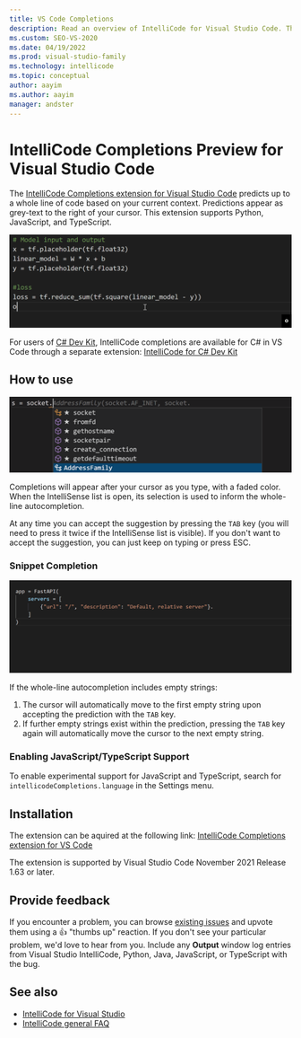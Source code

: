 ```yaml
---
title: VS Code Completions
description: Read an overview of IntelliCode for Visual Studio Code. The IntelliCode extension provides AI-assisted IntelliSense for Python, Java, TypeScript, and JavaScript.
ms.custom: SEO-VS-2020
ms.date: 04/19/2022
ms.prod: visual-studio-family
ms.technology: intellicode
ms.topic: conceptual
author: aayim
ms.author: aayim
manager: andster
---
```


# IntelliCode Completions Preview for Visual Studio Code

The [IntelliCode Completions extension for Visual Studio Code](https://marketplace.visualstudio.com/items?itemName=VisualStudioExptTeam.vscodeintellicode-completions) predicts up to a whole line of code based on your current context. Predictions appear as grey-text to the right of your cursor. This extension supports Python, JavaScript, and TypeScript.

![IntelliCode Completions for Python in Visual Studio Code](media/wlc.gif)

For users of [C# Dev Kit](https://marketplace.visualstudio.com/items?itemName=ms-dotnettools.csdevkit), IntelliCode completions are available for C# in VS Code through a separate extension: [IntelliCode for C# Dev Kit](https://marketplace.visualstudio.com/items?itemName=ms-dotnettools.vscodeintellicode-csharp)

## How to use
![IntelliCode Completions interpreting IntelliSense completion list selection in Visual Studio Code](media/intellisenseSelection.gif)

Completions will appear after your cursor as you type, with a faded color. When the IntelliSense list is open, its selection is used to inform the whole-line autocompletion.

At any time you can accept the suggestion by pressing the `TAB` key (you will need to press it twice if the IntelliSense list is visible). If you don't want to accept the suggestion, you can just keep on typing or press ESC.

### Snippet Completion

![Accepting a grey text completion with empty string automatically moves the cursor to the empty string](media/vsc-wlc-snippetcompletion.gif)

If the whole-line autocompletion includes empty strings:

1. The cursor will automatically move to the first empty string upon accepting the prediction with the `TAB` key.
2. If further empty strings exist within the prediction, pressing the `TAB` key again will automatically move the cursor to the next empty string.

### Enabling JavaScript/TypeScript Support

To enable experimental support for JavaScript and TypeScript, search for `intellicodeCompletions.language` in the Settings menu.

## Installation

The extension can be aquired at the following link: [IntelliCode Completions extension for VS Code](https://marketplace.visualstudio.com/items?itemName=VisualStudioExptTeam.vscodeintellicode-completions)

The extension is supported by Visual Studio Code November 2021 Release 1.63 or later.

## Provide feedback

If you encounter a problem, you can browse [existing issues](https://github.com/MicrosoftDocs/intellicode/issues) and upvote them using a 👍 "thumbs up" reaction. If you don't see your particular problem, we'd love to hear from you. Include any **Output** window log entries from Visual Studio IntelliCode, Python, Java, JavaScript, or TypeScript with the bug.

## See also

- [IntelliCode for Visual Studio](intellicode-visual-studio.md)
- [IntelliCode general FAQ](faq.yml)



